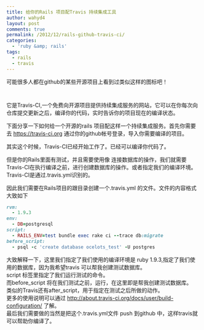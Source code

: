 ```yaml
---
title: 给你的Rails 项目配Travis 持续集成工具
author: wahyd4
layout: post
comments: true
permalink: /2012/12/rails-github-travis-ci/
categories:
  - 'ruby &amp; rails'
tags:
  - rails
  - travis
---
```

可能很多人都在github的某些开源项目上看到过类似这样的图标吧！

[<img class="alignnone" src="https://secure.travis-ci.org/wahyd4/ocelots.png?branch=master" alt="" width="89" height="13" />][1]

它是Travis-CI,一个免费向开源项目提供持续集成服务的网站，它可以在你每次向仓库提交更新之后，编译你的代码，实时告诉你的项目现在的编译状态。

下面分享一下如何给一个开源的rails 项目配这样一个持续集成服务。首先你需要去 https://travis-ci.org 通过你的github帐号登录，导入你需要编译的项目。

其实这个时候，Travis-CI已经开始工作了。已经可以编译你代码了。

但是你的Rails里面有测试，并且需要使用像 连接数据库的操作，我们就需要Travis-CI在执行编译之前，进行创建数据库的操作。或者指定我们的编译环境。Travis-CI是通过.travis.yml识别的。

因此我们需要在Rails项目的跟目录创建一个.travis.yml 的文件。文件的内容格式大致如下

``` ruby  
rvm:  
  - 1.9.3  
env:  
  - DB=postgresql  
script:  
  - RAILS_ENV=test bundle exec rake ci --trace db:migrate  
before_script:  
  - psql -c 'create database ocelots_test' -U postgres  
```

大致解释一下，这里我们指定了我们使用的编译环境是 ruby 1.9.3,指定了我们使用的数据库，因为我希望travis 可以帮我创建测试数据库。  
script 标签里指定了我们运行测试的命令。  
而before_script 将在我们测试之前，运行，在这里即是帮我创建测试数据库。  
类似的Travis还有after_script，用于指定在测试之后所做的动作。  
更多的使用说明可以通过 <http://about.travis-ci.org/docs/user/build-configuration/> 了解。  
最后我们需要做的当然是把这个.travis.yml文件 push 到github 中，这样travis就可以帮助你编译了。

 [1]: https://secure.travis-ci.org/wahyd4/ocelots.png?branch=master
